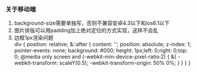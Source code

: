 ### 关于移动端
1. background-size需要单独写，否则不兼容安卓4.3以下和ios6.1以下
2. 图片排版可以用padding加上绝对定位的方式实现，这样不会乱
3. 边框1px渲染问题    
    div {
        position: relative;
        &::after {
            content: '';
            position: absolute;
            z-index: 1;
            pointer-events: none;
            background: #000;
            height: 1px;left: 0;right: 0;top: 0;
            @media only screen and (-webkit-min-device-pixel-ratio:2) {
                &{
                    -webkit-transform: scaleY(0.5);
                    -webkit-transform-origin: 50% 0%;
                }
            }
        }
    }

